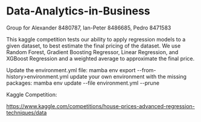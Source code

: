 # Data-Analytics-in-Business
Group for Alexander 8480787, Ian-Peter 8486685, Pedro 8471583

This kaggle competition tests our ability to apply regression models to a given dataset, to best estimate the final pricing of the dataset. We use Random Forest, Gradient Boosting Regressor, Linear Regression, and XGBoost Regression and a weighted average to approximate the final price. 

Update the environment.yml file: mamba env export --from-history>environment.yml
update your own environment with the missing packages: mamba env update --file environment.yml --prune

Kaggle Competition:

https://www.kaggle.com/competitions/house-prices-advanced-regression-techniques/data


